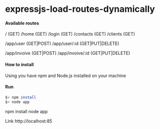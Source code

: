 expressjs-load-routes-dynamically
=================================

#### Available routes

/ (GET)
/home (GET)
/login (GET)
/contacts (GET)
/clients (GET)

/app/user (GET|POST)
/app/user/:id (GET|PUT|DELETE)

/app/invoive (GET|POST)
/app/invoive/:id (GET|PUT|DELETE)

#### How to install

Using you have npm and Node.js installed on your  machine

#### Run
```bash
$> npm install
$> node app
```
npm install
node app

Link
http://localhost:85
